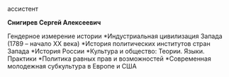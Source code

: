 ассистент



**Снигирев Сергей Алексеевич**

Гендерное измерение истории
	*Индустриальная цивилизация Запада (1789 – начало ХХ века)
	*История политических институтов стран Запада
	*История России
	*Культура и общество: Теории. Языки. Практики
	*Политика равных прав и возможностей
	*Современная молодежная субкультура в Европе и США